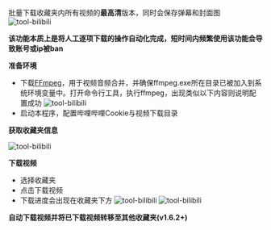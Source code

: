批量下载收藏夹内所有视频的**最高清**版本，同时会保存弹幕和封面图
![tool-bilibili](/img/tool-bilibili-1.png)

**该功能本质上是将人工逐项下载的操作自动化完成，短时间内频繁使用该功能会导致账号或ip被ban**

**准备环境**

+ 下载[FFmpeg](https://www.ffmpeg.org/)，用于视频音频合并，并确保ffmpeg.exe所在目录已被加入到系统环境变量中。打开命令行工具，执行ffmpeg，出现类似以下内容则说明配置成功
![tool-bilibili](/img/tool-bilibili-2.png)
+ 启动本程序，配置哔哩哔哩Cookie与视频下载目录

**获取收藏夹信息**

![tool-bilibili](/img/tool-bilibili-3.png)

**下载视频**

+ 选择收藏夹
+ 点击下载视频
+ 下载进度会出现在收藏夹下方
![tool-bilibili](/img/tool-bilibili-4.png)
![tool-bilibili](/img/tool-bilibili-5.png)

**自动下载视频并将已下载视频转移至其他收藏夹(v1.6.2+)**